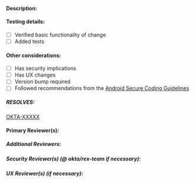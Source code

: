 #### Description:

#### Testing details:
- [ ]  Verified basic functionality of change
- [ ]  Added tests 

#### Other considerations:
- [ ] Has security implications
- [ ] Has UX changes
- [ ] Version bump required
- [ ] Followed recommendations from the [Android Secure Coding Guidelines](https://oktawiki.atlassian.net/wiki/spaces/security/pages/2388757544/Android+Guidelines) 

##### RESOLVES: 
[OKTA-XXXXX](https://oktainc.atlassian.net/browse/OKTA-XXXXX)

#### Primary Reviewer(s):
##### Additional Reviewers:
##### Security Reviewer(s) (@ okta/rex-team if necessary):
##### UX Reviewer(s) (if necessary):

